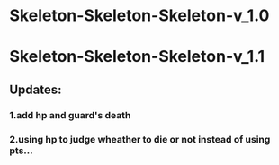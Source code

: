 # Skeleton-Skeleton-Skeleton-v_1.0
# Skeleton-Skeleton-Skeleton-v_1.1
## Updates:
### 1.add hp and guard's death
### 2.using hp to judge wheather to die or not instead of using pts...
